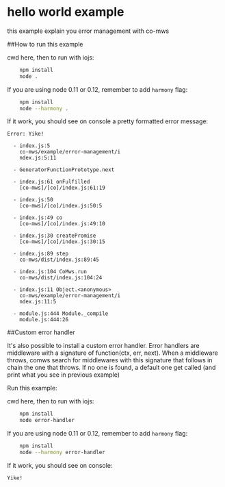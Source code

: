 # hello world example

this example explain you error management with co-mws

##How to run this example

cwd here, then to run with iojs:

```sh
    npm install
    node .
```

If you are using node 0.11 or 0.12, remember to add `harmony` flag:

```sh
    npm install
    node --harmony .
```

If it work, you should see on console a pretty formatted error message:

```
Error: Yike!

  - index.js:5
    co-mws/example/error-management/i
    ndex.js:5:11

  - GeneratorFunctionPrototype.next

  - index.js:61 onFulfilled
    [co-mws]/[co]/index.js:61:19

  - index.js:50
    [co-mws]/[co]/index.js:50:5

  - index.js:49 co
    [co-mws]/[co]/index.js:49:10

  - index.js:30 createPromise
    [co-mws]/[co]/index.js:30:15

  - index.js:89 step
    co-mws/dist/index.js:89:45

  - index.js:104 CoMws.run
    co-mws/dist/index.js:104:24

  - index.js:11 Object.<anonymous>
    co-mws/example/error-management/i
    ndex.js:11:5

  - module.js:444 Module._compile
    module.js:444:26

```




##Custom error handler

It's also possible to install a custom error handler.
Error handlers are middleware with a signature of function(ctx, err, next).
When a middleware throws, comws search for middlewares with this signature
that follows in chain the one that throws. If no one is found, a default one
get called (and print what you see in previous example)

Run this example:

cwd here, then to run with iojs:

```sh
    npm install
    node error-handler
```

If you are using node 0.11 or 0.12, remember to add `harmony` flag:

```sh
    npm install
    node --harmony error-handler
```

If it work, you should see on console:

```
Yike!
```

